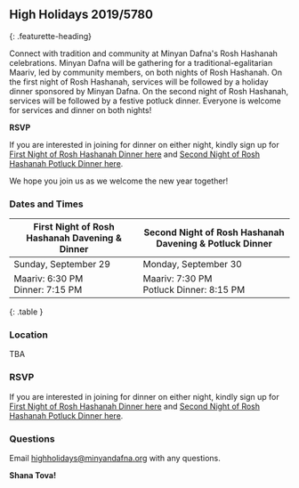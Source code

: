 ## High Holidays 2019/5780
{: .featurette-heading}

Connect with tradition and community at Minyan Dafna's Rosh Hashanah celebrations.
Minyan Dafna will be gathering for a traditional-egalitarian Maariv, led by community members, on both nights of Rosh Hashanah.
On the first night of Rosh Hashanah, services will be followed by a holiday dinner sponsored by Minyan Dafna.
On the second night of Rosh Hashanah, services will be followed by a festive potluck dinner.
Everyone is welcome for services and dinner on both nights!

**RSVP**

If you are interested in joining for dinner on either night, kindly sign up for 
[First Night of Rosh Hashanah Dinner here](https://docs.google.com/spreadsheets/d/1e128EYAHMxZScmsluosUokUnc9XRaWq6Mn9kSKFg5lY/edit?usp=sharing) 
and [Second Night of Rosh Hashanah Potluck Dinner here](https://docs.google.com/spreadsheets/d/1A_IKPkMD7XYAUy0kxtyB8m9OLmOstA85I8wqNHVGLa8/edit?usp=sharing).

We hope you join us as we welcome the new year together!

### Dates and Times

| First Night of Rosh Hashanah Davening & Dinner | Second Night of Rosh Hashanah Davening & Potluck Dinner |
|--------|-------|
| Sunday, September 29 | Monday, September 30 |
| Maariv: 6:30 PM <br/> Dinner: 7:15 PM| Maariv: 7:30 PM <br/> Potluck Dinner: 8:15 PM |
{: .table }


### Location

TBA

### RSVP
If you are interested in joining for dinner on either night, kindly sign up for 
[First Night of Rosh Hashanah Dinner here](https://docs.google.com/spreadsheets/d/1e128EYAHMxZScmsluosUokUnc9XRaWq6Mn9kSKFg5lY/edit?usp=sharing) 
and [Second Night of Rosh Hashanah Potluck Dinner here](https://docs.google.com/spreadsheets/d/1A_IKPkMD7XYAUy0kxtyB8m9OLmOstA85I8wqNHVGLa8/edit?usp=sharing).

### Questions

Email <a href="mailto:highholidays@minyandafna.org">highholidays@minyandafna.org</a> with any questions. 

**Shana Tova!**
